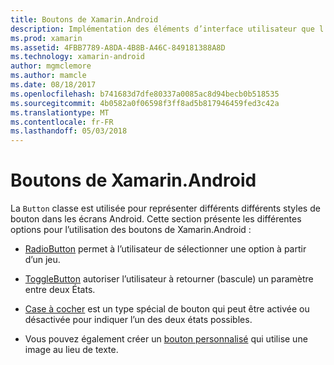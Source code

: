 ```yaml
---
title: Boutons de Xamarin.Android
description: Implémentation des éléments d’interface utilisateur que l’utilisateur appuie sur une action à effectuer
ms.prod: xamarin
ms.assetid: 4FBB7789-A8DA-4B8B-A46C-849181388A8D
ms.technology: xamarin-android
author: mgmclemore
ms.author: mamcle
ms.date: 08/18/2017
ms.openlocfilehash: b741683d7dfe80337a0085ac8d94becb0b518535
ms.sourcegitcommit: 4b0582a0f06598f3ff8ad5b817946459fed3c42a
ms.translationtype: MT
ms.contentlocale: fr-FR
ms.lasthandoff: 05/03/2018
---
```

# <a name="buttons-in-xamarinandroid"></a>Boutons de Xamarin.Android

La `Button` classe est utilisée pour représenter différents différents styles de bouton dans les écrans Android. Cette section présente les différentes options pour l’utilisation des boutons de Xamarin.Android :

-   [RadioButton](~/android/user-interface/controls/buttons/radio-button.md) permet à l’utilisateur de sélectionner une option à partir d’un jeu.

-   [ToggleButton](~/android/user-interface/controls/buttons/toggle-button.md) autoriser l’utilisateur à retourner (bascule) un paramètre entre deux États.

-   [Case à cocher](~/android/user-interface/controls/buttons/check-box.md) est un type spécial de bouton qui peut être activée ou désactivée pour indiquer l’un des deux états possibles.

-   Vous pouvez également créer un [bouton personnalisé](~/android/user-interface/controls/buttons/custom-button.md) qui utilise une image au lieu de texte.
